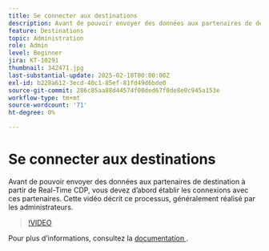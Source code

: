 ```yaml
---
title: Se connecter aux destinations
description: Avant de pouvoir envoyer des données aux partenaires de destination à partir de Real-Time CDP, vous devez configurer les connexions à ces partenaires. Découvrez comment le faire dans cette vidéo.
feature: Destinations
topic: Administration
role: Admin
level: Beginner
jira: KT-10291
thumbnail: 342471.jpg
last-substantial-update: 2025-02-10T00:00:00Z
exl-id: b228a612-3ecd-40c1-85ef-81fd49d6bde0
source-git-commit: 286c85aa88d44574f00ded67f0de8e0c945a153e
workflow-type: tm+mt
source-wordcount: '71'
ht-degree: 0%

---
```


# Se connecter aux destinations

Avant de pouvoir envoyer des données aux partenaires de destination à partir de Real-Time CDP, vous devez d’abord établir les connexions avec ces partenaires. Cette vidéo décrit ce processus, généralement réalisé par les administrateurs.

>[!VIDEO](https://video.tv.adobe.com/v/342471/?learn=on&enablevpops)

Pour plus d’informations, consultez la [ documentation ](https://experienceleague.adobe.com/fr/docs/experience-platform/destinations/ui/connect-destination).
